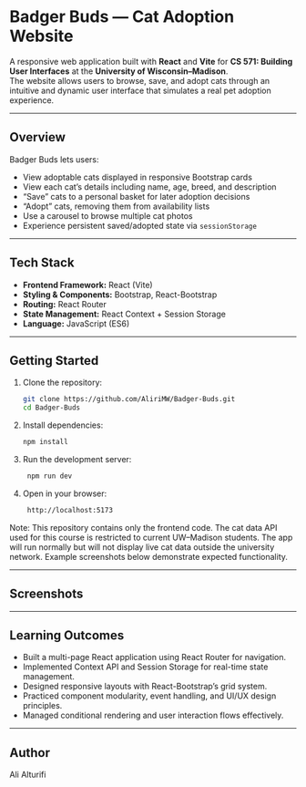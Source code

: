 # Badger Buds — Cat Adoption Website

A responsive web application built with **React** and **Vite** for **CS 571: Building User Interfaces** at the **University of Wisconsin–Madison**.  
The website allows users to browse, save, and adopt cats through an intuitive and dynamic user interface that simulates a real pet adoption experience.

---

## Overview

Badger Buds lets users:
- View adoptable cats displayed in responsive Bootstrap cards  
- View each cat’s details including name, age, breed, and description  
- “Save” cats to a personal basket for later adoption decisions  
- “Adopt” cats, removing them from availability lists  
- Use a carousel to browse multiple cat photos  
- Experience persistent saved/adopted state via `sessionStorage`

---

## Tech Stack

- **Frontend Framework:** React (Vite)  
- **Styling & Components:** Bootstrap, React-Bootstrap  
- **Routing:** React Router  
- **State Management:** React Context + Session Storage  
- **Language:** JavaScript (ES6)

---

## Getting Started

1. Clone the repository:
   ```bash
   git clone https://github.com/AliriMW/Badger-Buds.git
   cd Badger-Buds

2. Install dependencies:
   ```bash
   npm install

3. Run the development server:
   ```bash
    npm run dev

4. Open in your browser:
   ```bash
    http://localhost:5173

Note:
This repository contains only the frontend code.
The cat data API used for this course is restricted to current UW–Madison students.
The app will run normally but will not display live cat data outside the university network.
Example screenshots below demonstrate expected functionality.

---

## Screenshots

---

## Learning Outcomes
- Built a multi-page React application using React Router for navigation.
- Implemented Context API and Session Storage for real-time state management.
- Designed responsive layouts with React-Bootstrap’s grid system.
- Practiced component modularity, event handling, and UI/UX design principles.
- Managed conditional rendering and user interaction flows effectively.

---

## Author
Ali Alturifi